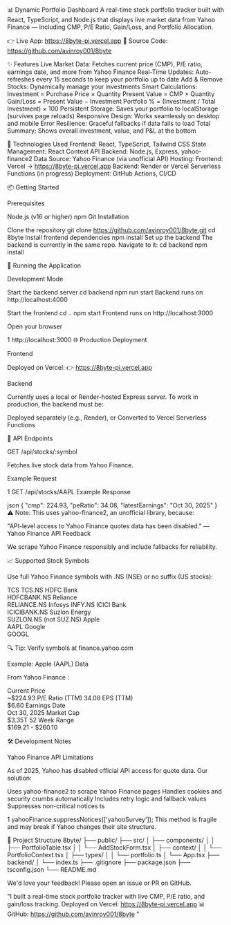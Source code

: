 📊 Dynamic Portfolio Dashboard
A real-time stock portfolio tracker built with React, TypeScript, and Node.js that displays live market data from Yahoo Finance — including CMP, P/E Ratio, Gain/Loss, and Portfolio Allocation.

👉 Live App: https://8byte-pi.vercel.app
📘 Source Code: https://github.com/avinroy001/8byte

 ✨ Features
Live Market Data: Fetches current price (CMP), P/E ratio, earnings date, and more from Yahoo Finance
Real-Time Updates: Auto-refreshes every 15 seconds to keep your portfolio up to date
Add & Remove Stocks: Dynamically manage your investments
Smart Calculations:
Investment = Purchase Price × Quantity
Present Value = CMP × Quantity
Gain/Loss = Present Value − Investment
Portfolio % = (Investment / Total Investment) × 100
 Persistent Storage: Saves your portfolio to localStorage (survives page reloads)
Responsive Design: Works seamlessly on desktop and mobile
Error Resilience: Graceful fallbacks if data fails to load
Total Summary: Shows overall investment, value, and P&L at the bottom

 🚀 Technologies Used
Frontend: React, TypeScript, Tailwind CSS
State Management: React Context API
Backend: Node.js, Express, yahoo-finance2
Data Source: Yahoo Finance (via unofficial API)
Hosting:
Frontend: Vercel → https://8byte-pi.vercel.app
Backend: Render or Vercel Serverless Functions (in progress)
 Deployment: GitHub Actions, CI/CD

 📦 Getting Started

Prerequisites

Node.js (v16 or higher)
npm
Git
 Installation

Clone the repository
git clone https://github.com/avinroy001/8byte.git
cd 8byte
Install frontend dependencies
npm install
Set up the backend
The backend is currently in the same repo. Navigate to it:
cd backend
npm install


 🔧 Running the Application

Development Mode

Start the backend server
cd backend
npm run start
Backend runs on http://localhost:4000

Start the frontend
cd ..
npm start
Frontend runs on http://localhost:3000

Open your browser
 

1
http://localhost:3000
 🌐 Production Deployment

Frontend

Deployed on Vercel:
👉 https://8byte-pi.vercel.app

Backend

Currently uses a local or Render-hosted Express server.
To work in production, the backend must be:

Deployed separately (e.g., Render), or
Converted to Vercel Serverless Functions 


 🔌 API Endpoints

GET /api/stocks/:symbol

Fetches live stock data from Yahoo Finance.

Example Request



1
GET /api/stocks/AAPL
Example Response

json
{
  "cmp": 224.93,
  "peRatio": 34.08,
  "latestEarnings": "Oct 30, 2025"
}
⚠️ Note: This uses yahoo-finance2, an unofficial library, because: 

"API-level access to Yahoo Finance quotes data has been disabled."
— Yahoo Finance API Feedback 

 We scrape Yahoo Finance responsibly and include fallbacks for reliability.

 📈 Supported Stock Symbols

Use full Yahoo Finance symbols with .NS (NSE) or no suffix (US stocks):

TCS	
TCS.NS
HDFC Bank	
HDFCBANK.NS
Reliance	
RELIANCE.NS
Infosys	
INFY.NS
ICICI Bank	
ICICIBANK.NS
Suzlon Energy	
SUZLON.NS
(not SUZ.NS)
Apple	
AAPL
Google	
GOOGL
 
 🔍 Tip: Verify symbols at finance.yahoo.com

Example: Apple (AAPL) Data

From Yahoo Finance :

Current Price	
~$224.93
P/E Ratio (TTM)	
34.08
EPS (TTM)	
$6.60
Earnings Date	
Oct 30, 2025
Market Cap	
$3.35T
52 Week Range	
$169.21 - $260.10

 🛠 Development Notes

Yahoo Finance API Limitations

As of 2025, Yahoo has disabled official API access for quote data. Our solution:

Uses yahoo-finance2 to scrape Yahoo Finance pages
Handles cookies and security crumbs automatically
Includes retry logic and fallback values
Suppresses non-critical notices
 ts


1
yahooFinance.suppressNotices(['yahooSurvey']);
This method is fragile and may break if Yahoo changes their site structure.

 📂 Project Structure
8byte/
├── public/
├── src/
│   ├── components/
│   │   ├── PortfolioTable.tsx
│   │   └── AddStockForm.tsx
│   ├── context/
│   │   └── PortfolioContext.tsx
│   ├── types/
│   │   └── portfolio.ts
│   └── App.tsx
├── backend/
│   └── index.ts
├── .gitignore
├── package.json
├── tsconfig.json
└── README.md
 

We'd love your feedback! Please open an issue or PR on GitHub.

"I built a real-time stock portfolio tracker with live CMP, P/E ratio, and gain/loss tracking.
Deployed on Vercel: https://8byte-pi.vercel.app 📊
GitHub: https://github.com/avinroy001/8byte " 